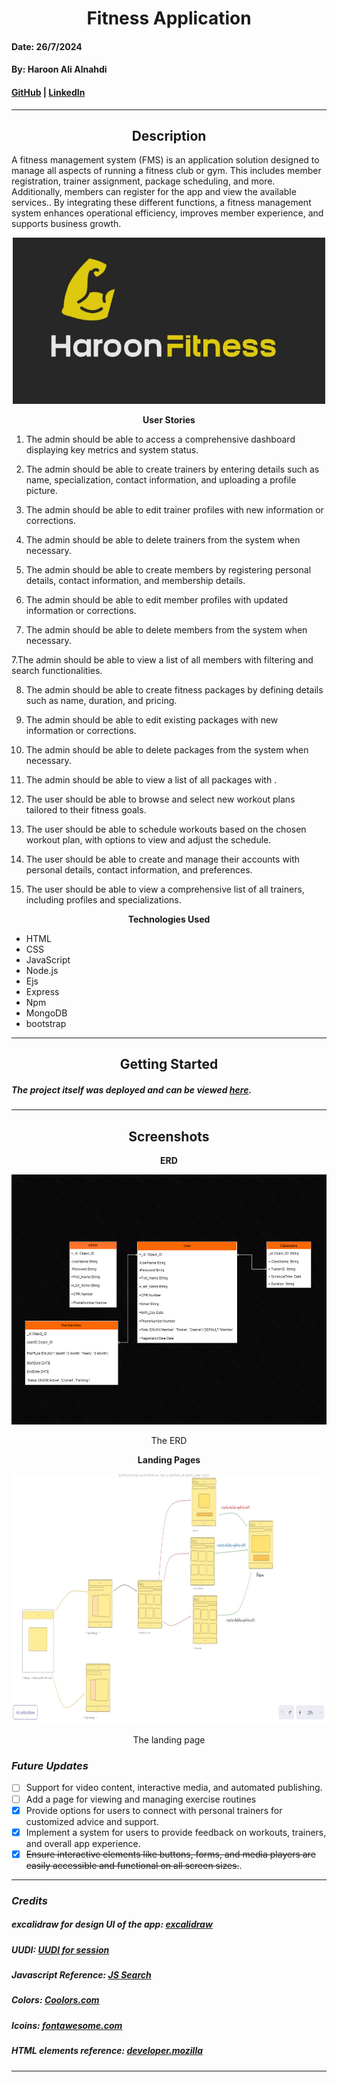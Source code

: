 <h1 align="center">Fitness Application</h1>

#### Date: 26/7/2024
#### By: Haroon Ali Alnahdi

#### [GitHub](https://github.com/HaroonAlnhdi) | [LinkedIn](https://www.linkedin.com/in/haroon-alnhdi-849048309/) 
***

<h2 align="center">Description</h2>

A fitness management system (FMS) is an application solution designed to manage all aspects of running a fitness club or gym. This includes member registration, trainer assignment, package scheduling, and more. Additionally, members can register for the app and view the available services.. By integrating these different functions, a fitness management system enhances operational efficiency, improves member experience, and supports business growth.

<p align="center">
<img src="image/logo5.jpg" alt="drawing" width="500"/>
</p>

<p align="center"><b>User Stories</b></p>

1. The admin should be able to access a comprehensive dashboard displaying key metrics and system status.

2. The admin should be able to create trainers by entering details such as name, specialization, contact information, and uploading a profile picture.

3. The admin should be able to edit trainer profiles with new information or corrections.

3. The admin should be able to delete trainers from the system when necessary.

4. The admin should be able to create members by registering personal details, contact information, and membership details.

5. The admin should be able to edit member profiles with updated information or corrections.

6. The admin should be able to delete members from the system when necessary.

7.The admin should be able to view a list of all members with filtering and search functionalities.

8. The admin should be able to create fitness packages by defining details such as name, duration, and pricing.

9. The admin should be able to edit existing packages with new information or corrections.

10. The admin should be able to delete packages from the system when necessary.

11. The admin should be able to view a list of all packages with .

12. The user should be able to browse and select new workout plans tailored to their fitness goals.

13. The user should be able to schedule workouts based on the chosen workout plan, with options to view and adjust the schedule.
14. The user should be able to create and manage their accounts with personal details, contact information, and preferences.

15. The user should be able to view a comprehensive list of all trainers, including profiles and specializations.


<p align="center"><b>Technologies Used</b></p>

* HTML
* CSS
* JavaScript
* Node.js
* Ejs
* Express
* Npm
* MongoDB
* bootstrap
***

<h2 align="center">Getting Started</h2>

##### The project itself was deployed and can be viewed [here](https://fitness-managment-app-644035c9a7b8.herokuapp.com/).

***

<h2 align="center">Screenshots</h2>

<p align="center"><b>ERD</b></p>

<p align="center">
<img src="image/fitness.drawio.png" alt="drawing" width="800" height="400"/>
</p>

<p align="center">The ERD  </p>

<p align="center"><b>Landing Pages</b></p>

<p align="center">
<img src="image/l.jpg" alt="drawing" width="800" height="400"/>
</p>

<p align="center">The landing page   </p>

### ***Future Updates***

- [  ] Support for video content, interactive media, and automated publishing.
- [  ] Add a page for viewing and managing exercise routines
- [x] Provide options for users to connect with personal trainers for customized advice and support.
- [x] Implement a system for users to provide feedback on workouts, trainers, and overall app experience.
- [x] ~~Ensure interactive elements like buttons, forms, and media players are easily accessible and functional on all screen sizes.~~.
***
### ***Credits***

##### excalidraw for design UI of  the app: [excalidraw ](https://excalidraw.com/)
##### UUDI: [UUDI for session](https://www.uuidgenerator.net/)

##### Javascript Reference: [JS Search](https://www.thaicreate.com/javascript-manual/index.htm)

##### Colors: [Coolors.com](https://coolors.co/d6e681-babf95-c4ad83-c6b677-dbb957)

##### Icoins: [fontawesome.com](https://fontawesome.com/search)
##### HTML elements reference: [developer.mozilla](https://developer.mozilla.org/en-US/docs/Web/HTML/Element)

***

















